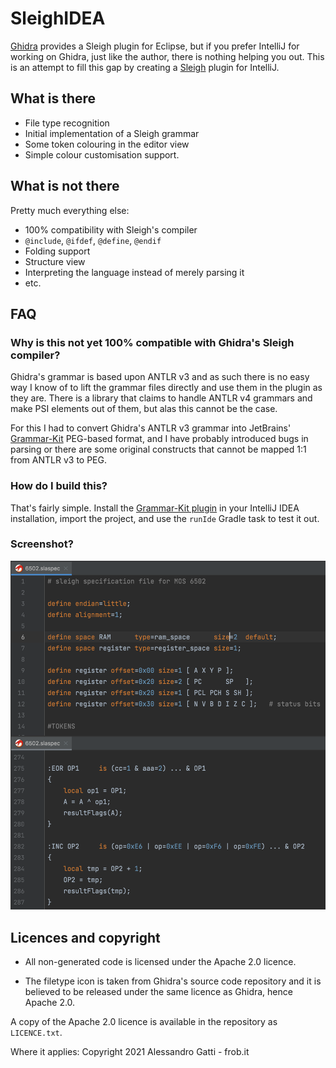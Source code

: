 # SleighIDEA

[Ghidra](https://ghidra-sre.org/) provides a Sleigh plugin for Eclipse, but if you prefer IntelliJ for working on
Ghidra, just like the author, there is nothing helping you out. This is an attempt to fill this gap by creating
a [Sleigh](https://ghidra.re/courses/languages/html/sleigh.html) plugin for IntelliJ.

## What is there

* File type recognition
* Initial implementation of a Sleigh grammar
* Some token colouring in the editor view
* Simple colour customisation support.

## What is not there

Pretty much everything else:

* 100% compatibility with Sleigh's compiler
* `@include`, `@ifdef`, `@define`, `@endif`
* Folding support
* Structure view
* Interpreting the language instead of merely parsing it
* etc.

## FAQ

### Why is this not yet 100% compatible with Ghidra's Sleigh compiler?

Ghidra's grammar is based upon ANTLR v3 and as such there is no easy way I know of to lift the grammar files directly
and use them in the plugin as they are. There is a library that claims to handle ANTLR v4 grammars and make PSI elements
out of them, but alas this cannot be the case.

For this I had to convert Ghidra's ANTLR v3 grammar into
JetBrains' [Grammar-Kit](https://github.com/JetBrains/Grammar-Kit) PEG-based format, and I have probably introduced bugs
in parsing or there are some original constructs that cannot be mapped 1:1 from ANTLR v3 to PEG.

### How do I build this?

That's fairly simple. Install the [Grammar-Kit plugin](https://plugins.jetbrains.com/plugin/6606-grammar-kit/) in your
IntelliJ IDEA installation, import the project, and use the `runIde` Gradle task to test it out.

### Screenshot?

![](screenshot.png)

## Licences and copyright

* All non-generated code is licensed under the Apache 2.0 licence.

* The filetype icon is taken from Ghidra's source code repository and it is believed to be released under the same
  licence as Ghidra, hence Apache 2.0.

A copy of the Apache 2.0 licence is available in the repository as `LICENCE.txt`.

Where it applies: Copyright 2021 Alessandro Gatti - frob.it